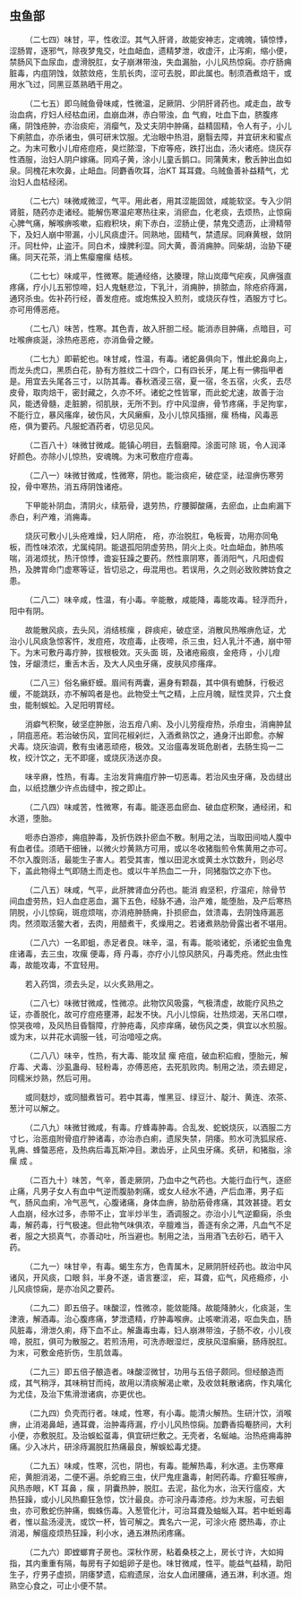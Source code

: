 ## 虫鱼部


&emsp;&emsp;（二七四）味甘，平，性收涩。其气入肝肾，故能安神志，定魂魄，镇惊悸，涩肠胃，逐邪气，除夜梦鬼交，吐血衄血，遗精梦泄，收虚汗，止泻痢，缩小便，禁肠风下血尿血，虚滑脱肛，女子崩淋带浊，失血漏胎，小儿风热惊痫。亦疗肠痈脏毒，内疽阴蚀，敛脓敛疮，生肌长肉，涩可去脱，即此属也。制须酒煮焙干，或用水飞过，同黑豆蒸熟晒干用之。

&emsp;&emsp;（二七五）即乌贼鱼骨味咸，性微温，足厥阴、少阴肝肾药也。咸走血，故专治血病，疗妇人经枯血闭，血崩血淋，赤白带浊，血 气瘕，吐血下血，脐腹疼痛，阴蚀疮肿，亦治痰疟，消瘿气，及丈夫阴中肿痛，益精固精，令人有子，小儿下痢脓血，亦杀诸虫，俱可研末饮服。尤治眼中热泪，磨翳去障，并宜研末和蜜点之。为末可敷小儿疳疮痘疮，臭烂脓湿，下疳等疮，跌打出血，汤火诸疮。烧灰存性酒服，治妇人阴户嫁痛。同鸡子黄，涂小儿童舌鹅口。同蒲黄末，敷舌肿出血如泉。同槐花末吹鼻，止衄血。同麝香吹耳，治KT 耳耳聋。乌贼鱼善补益精气，尤治妇人血枯经闭。

&emsp;&emsp;（二七六）味微咸微涩，气平。用此者，用其涩能固敛，咸能软坚。专入少阴肾脏，随药亦走诸经。能解伤寒温疟寒热往来，消瘀血，化老痰，去烦热，止惊痫心脾气痛，解喉痹咳嗽，疝瘕积块，痢下赤白，涩肠止便，禁鬼交遗沥，止滑精带下，及妇人崩中带漏，小儿风痰虚汗。同熟地，固精气，禁遗尿。同麻黄根，敛阴汗。同杜仲，止盗汗。同白术，燥脾利湿。同大黄，善消痈肿。同柴胡，治胁下硬痛。同天花茶，消上焦瘿瘤瘰 结核。

&emsp;&emsp;（二七七）味咸平，性微寒。能通经络，达腠理，除山岚瘴气疟疾，风痹强直疼痛，疗小儿五邪惊啼，妇人鬼魅悲泣，下乳汁，消痈肿，排脓血，除疮疥痔漏，通窍杀虫。佐补药行经，善发痘疮。或炮焦投入煎剂，或烧灰存性，酒服方寸匕。亦可用傅恶疮。

&emsp;&emsp;（二七八）味苦，性寒。其色青，故入肝胆二经。能消赤目肿痛，点暗目，可吐喉痹痰涎，涂热疮恶疮，亦消鱼骨之鲠。

&emsp;&emsp;（二七九）即蕲蛇也。味甘咸，性温，有毒。诸蛇鼻俱向下，惟此蛇鼻向上，而龙头虎口，黑质白花，胁有方胜纹二十四个，口有四长牙，尾上有一佛指甲者是。用宜去头尾各三寸，以防其毒。春秋酒浸三宿，夏一宿，冬五宿，火炙，去尽皮骨，取肉焙干，密封藏之，久亦不坏。诸蛇之性皆窜，而此蛇尤速，故善于治风，能透骨髓，走脏腑，彻肌肤，无所不到。疗中风湿痹，骨节疼痛，手足拘挛，不能行立，暴风瘙痒，破伤风，大风癞癣，及小儿惊风搐搦，瘰 杨梅，风毒恶疮，俱为要药。凡服蛇酒药者，切忌见风。

&emsp;&emsp;（二百八十）味微甘微咸。能镇心明目，去翳磨障。涂面可除 斑，令人润泽好颜色。亦除小儿惊热，安魂魄。为末可敷痘疔痘毒。

&emsp;&emsp;（二八一）味微甘微咸，性微寒，阴也。能治痰疟，破症坚，祛湿痹伤寒劳投，骨中寒热，消五痔阴蚀诸疮。

&emsp;&emsp;下甲能补阴血，清阴火，续筋骨，退劳热，疗腰脚酸痛，去瘀血，止血痢漏下赤白，利产难，消痈毒。

&emsp;&emsp;烧灰可敷小儿头疮难燥，妇人阴疮， 疮，亦治脱肛，龟板膏，功用亦同龟板，而性味浓浓，尤属纯阴。能退孤阳阴虚劳热，阴火上炎。吐血衄血，肺热咳喘，消渴烦扰，热汗惊悸，谵妄狂躁之要药。然性禀阴寒，善消阳气，凡阳虚假热，及脾胃命门虚寒等证，皆切忌之，毋混用也。若误用，久之则必致败脾妨食之患。

&emsp;&emsp;（二八二）味辛咸，性温，有小毒。辛能散，咸能降，毒能攻毒。轻浮而升，阳中有阴。

&emsp;&emsp;故能散风痰，去头风，消结核瘰 ，辟痰疟，破症坚，消散风热喉痹危证，尤治小儿风痰急惊客忤，发痘疮，攻痘毒，止夜啼，杀三虫，妇人乳汁不通，崩中带下。为末可敷丹毒疔肿，拔根极效。灭头面 斑，及诸疮瘢痕，金疮痔 ，小儿疳蚀，牙龈溃烂，重舌木舌，及大人风虫牙痛，皮肤风疹瘙痒。

&emsp;&emsp;（二八三）俗名癞虾蟆。眉间有两囊，遍身有颗磊，其中俱有蟾酥，行极迟缓，不能跳跃，亦不解鸣者是也。此物受土气之精，上应月魄，赋性灵异，穴土食虫，能制蜈蚣。入足阳明胃经。

&emsp;&emsp;消癖气积聚，破坚症肿胀，治五疳八痢、及小儿劳瘦疳热，杀疳虫，消痈肿鼠 ，阴疽恶疮。若治破伤风，宜同花椒剁烂，入酒煮熟饮之，通身汗出即愈。亦解 犬毒。烧灰油调，敷有虫诸恶顽疮，极效。又治瘟毒发斑危剧者，去肠生捣一二枚，绞汁饮之，无不即瘥，或烧灰汤送亦良。

&emsp;&emsp;味辛麻，性热，有毒。主治发背痈疽疔肿一切恶毒。若治风虫牙痛，及齿缝出血，以纸捻醮少许点齿缝中，按之即止。

&emsp;&emsp;（二八四）味咸苦，性微寒，有毒。能逐恶血瘀血、破血症积聚，通经闭，和水道，堕胎。

&emsp;&emsp;咂赤白游疹，痈疽肿毒，及折伤跌扑瘀血不散。制用之法，当取田间啮人腹中有血者佳。须晒干细锉，以微火炒黄熟方可用，或以冬收猪脂煎令焦黄用之亦可。不尔入腹则活，最能生子害人。若受其害，惟以田泥水或黄土水饮数升，则必尽下，盖此物得土气即随土而走也。或以牛羊热血二一升，同猪脂饮之亦下也。

&emsp;&emsp;（二八五）味咸，气平，此肝脾肾血分药也。能消 瘕坚积，疗温疟，除骨节间血虚劳热，妇人血症恶血，漏下五色，经脉不通，治产难，能堕胎，及产后寒热阴脱，小儿惊痫，斑痘烦喘，亦消疮肿肠痈，扑损瘀血，敛溃毒，去阴蚀痔漏恶肉。然须取活鳖大者，去肉，用醋煮干，炙燥用之。若诸煮熟肋骨露出者不堪用。

&emsp;&emsp;（二八六）一名即蛆，赤足者良。味辛，温，有毒。能啖诸蛇，杀诸蛇虫鱼鬼疰诸毒，去三虫，攻瘰 便毒，痔 丹毒，亦疗小儿惊风脐风，丹毒秃疮。然此虫性毒，故能攻毒，不宜轻用。

&emsp;&emsp;若入药饵，须去头足，以火炙熟用之。

&emsp;&emsp;（二八七）味微甘微咸，性微凉。此物饮风吸露，气极清虚，故能疗风热之证，亦善脱化，故可疗痘疮壅滞，起发不快。凡小儿惊痫，壮热烦渴，天吊口噤，惊哭夜啼，及风热目昏翳障，疔肿疮毒，风疹痒痛，破伤风之类，俱宜以水煎服。或为末，以井花水调服一钱，可治喑哑之病。

&emsp;&emsp;（二八八）味辛，性热，有大毒、能攻鼠 瘰 疮疽，破血积疝瘕，堕胎元，解疔毒、犬毒、沙虱蛊母、轻粉毒，亦傅恶疮，去死肌败肉。制用之法，须去翅足，同糯米炒熟，然后可用。

&emsp;&emsp;或同麸炒，或同醋煮皆可。若中其毒，惟黑豆、绿豆汁、靛汁、黄连、浓茶、葱汁可以解之。

&emsp;&emsp;（二八九）味微甘微咸，有毒。疗蜂毒肿毒。合乱发、蛇蜕烧灰，以酒服二方寸匕，治恶疽附骨疽疔肿诸毒，亦治赤白痢，遗尿失禁，阴痿。煎水可洗狐尿疮、乳痈、蜂螫恶疮，及热病后毒瓦斯冲目。漱齿牙，止风虫牙痛。炙研，和猪脂，涂瘰 成 。

&emsp;&emsp;（二百九十）味苦，气辛，善走厥阴，乃血中之气药也。大能行血行气，逐瘀止痛，凡男子女人有血中气逆而腹胁刺痛，或女人经水不通，产后血滞，男子疝气，肠风血痢，冷气恶气，心腹诸痛，身体血痹，胁肋筋骨疼痛，其效甚捷。若女人血崩，经水过多，赤带不止，宜半炒半生，酒调服之。亦治小儿气逆癫痫，杀虫毒，解药毒，行气极速。但此物气味俱浓，辛膻难当，善逐有余之滞，凡血气不足者，服之大损真气，亦善动吐，所当避也。制用之法，当用酒飞去砂石，晒干入药。

&emsp;&emsp;（二九一）味甘辛，有毒。蝎生东方，色青属木，足厥阴肝经药也。故治中风诸风，开风痰，口眼 斜，半身不遂，语言蹇涩， 疟，耳聋，疝气，风疮瘾疹，小儿风痰惊痫，是亦冶风之要药。

&emsp;&emsp;（二九二）即五倍子。味酸涩，性微凉，能敛能降。故能降肺火，化痰涎，生津液，解酒毒。治心腹疼痛，梦泄遗精，疗肿毒喉痹。止咳嗽消渴，呕血失血，肠风脏毒，滑泄久痢，痔下血不止。解蛊毒虫毒，妇人崩淋带浊，子肠不收，小儿夜啼，脱肛，俱可为散服之。若煎汤用，可洗赤眼湿烂，皮肤风湿癣癞，肠痔脱肛。为末，可敷金疮折伤，生肌敛毒。

&emsp;&emsp;（二九三）即五倍子酿造者。味酸涩微甘，功用与五倍子颇同。但经酿造而成，其气稍浮，其味稍甘而纯，故用以清痰解渴止嗽，及收敛耗散诸病，作丸噙化为尤佳，及治下焦滑泄诸病，亦更优也。

&emsp;&emsp;（二九四）负壳而行者。味咸，性寒，有小毒。能清火解热。生研汁饮，消喉痹，止消渴鼻衄，通耳聋，治肿毒痔漏，疗小儿风热惊痫。加麝香捣罨脐间，大利小便，亦敷脱肛。及治蜈蚣虿毒，俱宜研烂敷之。无壳者，名蜒岫。治热疮痈毒肿痛。少入冰片，研涂痔漏脱肛热痛最良，解蜈蚣毒尤捷。

&emsp;&emsp;（二九五）味咸，性寒，沉也，阴也，有毒。能解热毒，利水道。主伤寒瘅疟，黄胆消渴，二便不遍。杀蛇瘕三虫，伏尸鬼疰蛊毒，射罔药毒。疗癫狂喉痹，风热赤眼，KT 耳鼻 ，瘰 ，阴囊热肿，脱肛。去泥，盐化为水，治天行瘟疫，大热狂躁，或小儿风热癫狂急惊，饮汁最良。亦可涂丹毒漆疮。炒为末服，可去蛔虫，亦可敷蛇伤肿痛，蜘蛛伤毒。入葱管化汁，可治耳聋及蚰蜒入耳。若中蚯蚓毒者，惟以盐汤浸洗，或饮一杯，皆可解之。粪名六一泥，可涂火疮 腮热毒，亦止消渴，解瘟疫烦热狂躁，利小水，通五淋热闭疼痛。

&emsp;&emsp;（二九六）即螳螂育子房也。深秋作房，粘着桑枝之上，房长寸许，大如拇指，其内重重有隔，每房有子如蛆卵子是也。味甘微咸，性平。能益气益精，助阳生子，疗男子虚损，阴痿梦遗，疝瘕遗尿，治女人血闭腰痛，通五淋，利水道。炮熟空心食之，可止小便不禁。

